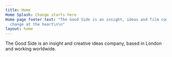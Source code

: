 ```yaml
---
title: Home
Home Splash: Change starts here
Home page footer text: "The Good Side is an insight, ideas and film company with social
  change at the heart\n\n"
layout: home
---
```


The Good Side is an insight and creative ideas company, based in London and working worldwide.